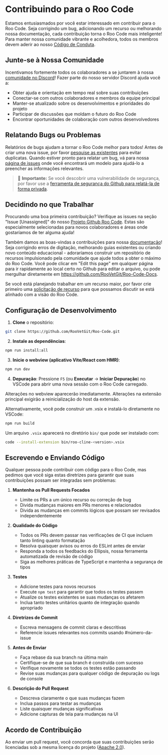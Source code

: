 # Contribuindo para o Roo Code

Estamos entusiasmados por você estar interessado em contribuir para o Roo Code. Seja corrigindo um bug, adicionando um recurso ou melhorando nossa documentação, cada contribuição torna o Roo Code mais inteligente! Para manter nossa comunidade vibrante e acolhedora, todos os membros devem aderir ao nosso [Código de Conduta](CODE_OF_CONDUCT.md).

## Junte-se à Nossa Comunidade

Incentivamos fortemente todos os colaboradores a se juntarem à nossa [comunidade no Discord](https://discord.gg/roocode)! Fazer parte do nosso servidor Discord ajuda você a:

- Obter ajuda e orientação em tempo real sobre suas contribuições
- Conectar-se com outros colaboradores e membros da equipe principal
- Manter-se atualizado sobre os desenvolvimentos e prioridades do projeto
- Participar de discussões que moldam o futuro do Roo Code
- Encontrar oportunidades de colaboração com outros desenvolvedores

## Relatando Bugs ou Problemas

Relatórios de bugs ajudam a tornar o Roo Code melhor para todos! Antes de criar uma nova issue, por favor [pesquise as existentes](https://github.com/RooVetGit/Roo-Code/issues) para evitar duplicatas. Quando estiver pronto para relatar um bug, vá para nossa [página de issues](https://github.com/RooVetGit/Roo-Code/issues/new/choose) onde você encontrará um modelo para ajudá-lo a preencher as informações relevantes.

<blockquote class='warning-note'>
     🔐 <b>Importante:</b> Se você descobrir uma vulnerabilidade de segurança, por favor use a <a href="https://github.com/RooVetGit/Roo-Code/security/advisories/new">ferramenta de segurança do Github para relatá-la de forma privada</a>.
</blockquote>

## Decidindo no que Trabalhar

Procurando uma boa primeira contribuição? Verifique as issues na seção "Issue [Unassigned]" do nosso [Projeto Github Roo Code](https://github.com/orgs/RooVetGit/projects/1). Estas são especialmente selecionadas para novos colaboradores e áreas onde gostaríamos de ter alguma ajuda!

Também damos as boas-vindas a contribuições para nossa [documentação](https://docs.roocode.com/)! Seja corrigindo erros de digitação, melhorando guias existentes ou criando novo conteúdo educacional - adoraríamos construir um repositório de recursos impulsionado pela comunidade que ajude todos a obter o máximo do Roo Code. Você pode clicar em "Edit this page" em qualquer página para ir rapidamente ao local certo no Github para editar o arquivo, ou pode mergulhar diretamente em https://github.com/RooVetGit/Roo-Code-Docs.

Se você está planejando trabalhar em um recurso maior, por favor crie primeiro uma [solicitação de recurso](https://github.com/RooVetGit/Roo-Code/discussions/categories/feature-requests?discussions_q=is%3Aopen+category%3A%22Feature+Requests%22+sort%3Atop) para que possamos discutir se está alinhado com a visão do Roo Code.

## Configuração de Desenvolvimento

1. **Clone** o repositório:

```sh
git clone https://github.com/RooVetGit/Roo-Code.git
```

2. **Instale as dependências**:

```sh
npm run install:all
```

3. **Inicie o webview (aplicativo Vite/React com HMR)**:

```sh
npm run dev
```

4. **Depuração**:
   Pressione `F5` (ou **Executar** → **Iniciar Depuração**) no VSCode para abrir uma nova sessão com o Roo Code carregado.

Alterações no webview aparecerão imediatamente. Alterações na extensão principal exigirão a reinicialização do host da extensão.

Alternativamente, você pode construir um .vsix e instalá-lo diretamente no VSCode:

```sh
npm run build
```

Um arquivo `.vsix` aparecerá no diretório `bin/` que pode ser instalado com:

```sh
code --install-extension bin/roo-cline-<version>.vsix
```

## Escrevendo e Enviando Código

Qualquer pessoa pode contribuir com código para o Roo Code, mas pedimos que você siga estas diretrizes para garantir que suas contribuições possam ser integradas sem problemas:

1. **Mantenha os Pull Requests Focados**

    - Limite os PRs a um único recurso ou correção de bug
    - Divida mudanças maiores em PRs menores e relacionados
    - Divida as mudanças em commits lógicos que possam ser revisados independentemente

2. **Qualidade do Código**

    - Todos os PRs devem passar nas verificações de CI que incluem tanto linting quanto formatação
    - Resolva quaisquer avisos ou erros do ESLint antes de enviar
    - Responda a todos os feedbacks do Ellipsis, nossa ferramenta automatizada de revisão de código
    - Siga as melhores práticas de TypeScript e mantenha a segurança de tipos

3. **Testes**

    - Adicione testes para novos recursos
    - Execute `npm test` para garantir que todos os testes passem
    - Atualize os testes existentes se suas mudanças os afetarem
    - Inclua tanto testes unitários quanto de integração quando apropriado

4. **Diretrizes de Commit**

    - Escreva mensagens de commit claras e descritivas
    - Referencie issues relevantes nos commits usando #número-da-issue

5. **Antes de Enviar**

    - Faça rebase da sua branch na última main
    - Certifique-se de que sua branch é construída com sucesso
    - Verifique novamente se todos os testes estão passando
    - Revise suas mudanças para qualquer código de depuração ou logs de console

6. **Descrição do Pull Request**
    - Descreva claramente o que suas mudanças fazem
    - Inclua passos para testar as mudanças
    - Liste quaisquer mudanças significativas
    - Adicione capturas de tela para mudanças na UI

## Acordo de Contribuição

Ao enviar um pull request, você concorda que suas contribuições serão licenciadas sob a mesma licença do projeto ([Apache 2.0](../LICENSE)).
